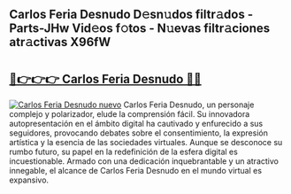 ## Carlos Feria Desnudo D𝚎sn𝚞dos filtr𝚊dos - Parts-JHw Vid𝚎os f𝚘tos - N𝚞evas filtr𝚊ciones atr𝚊ctivas X96fW

# <h2><a href="http://mb6ujb.tromn.icu/?c=Carlos+Feria+Desnudo">🔗👉👉👉 Carlos Feria Desnudo 🔗🔗</a></h2>

[![Carlos Feria Desnudo nuevo](https://i.imgur.com/pEAQMta.gif)](http://mb6ujb.tromn.icu/?c=Carlos+Feria+Desnudo)
Carlos Feria Desnudo, un personaje complejo y polarizador, elude la comprensión fácil. Su innovadora autopresentación en el ámbito digital ha cautivado y enfurecido a sus seguidores, provocando debates sobre el consentimiento, la expresión artística y la esencia de las sociedades virtuales. Aunque se desconoce su rumbo futuro, su papel en la redefinición de la esfera digital es incuestionable. Armado con una dedicación inquebrantable y un atractivo innegable, el alcance de Carlos Feria Desnudo en el mundo virtual es expansivo.
